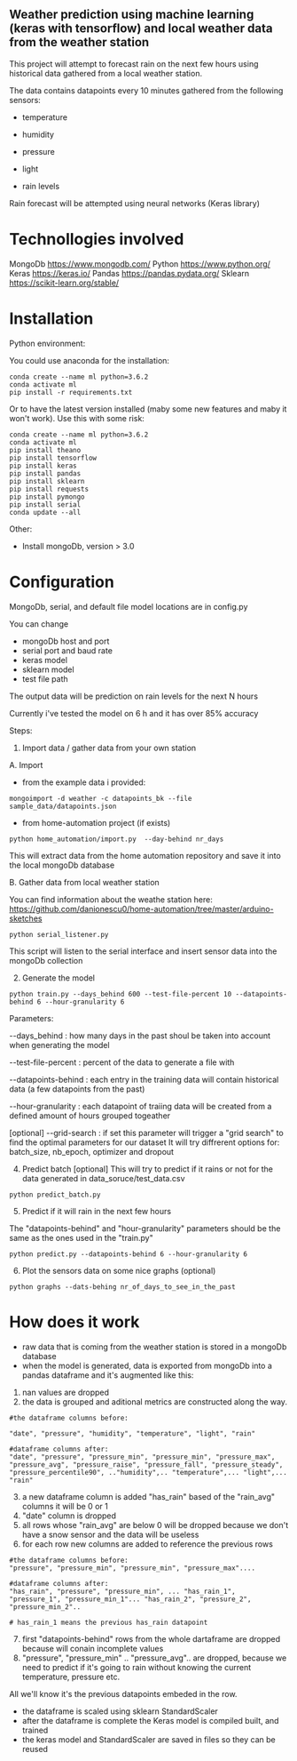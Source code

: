 ## Weather prediction using machine learning (keras with tensorflow) and local weather data from the weather station


This project will attempt to forecast rain on the next few hours using historical data gathered from a local weather station.

The data contains datapoints every 10 minutes gathered from the following sensors:

- temperature 

- humidity

- pressure

- light

- rain levels

Rain forecast will be attempted using neural networks (Keras library)

# Technollogies involved
MongoDb https://www.mongodb.com/
Python https://www.python.org/
Keras https://keras.io/
Pandas https://pandas.pydata.org/
Sklearn https://scikit-learn.org/stable/


# Installation

Python environment:

You could use anaconda for the installation:
````
conda create --name ml python=3.6.2
conda activate ml
pip install -r requirements.txt
````

Or to have the latest version installed (maby some new features and maby it won't work). Use this with some risk:
````
conda create --name ml python=3.6.2
conda activate ml
pip install theano
pip install tensorflow
pip install keras
pip install pandas
pip install sklearn
pip install requests
pip install pymongo
pip install serial
conda update --all
````

Other:

- Install mongoDb, version > 3.0

# Configuration
MongoDb, serial, and default file model locations are in config.py

You can change

- mongoDb host and port
- serial port and baud rate
- keras model
- sklearn model
- test file path


The output data will be prediction on rain levels for the next N hours

Currently i've tested the model on 6 h and it has over 85% accuracy

Steps:

1. Import data / gather data from your own station

A. Import
- from the example data i provided:

````
mongoimport -d weather -c datapoints_bk --file sample_data/datapoints.json
````

- from home-automation project (if exists)

````
python home_automation/import.py  --day-behind nr_days
````

This will extract data from the home automation repository and save it into the local mongoDb database

B. Gather data from local weather station

You can find information about the weathe station here: https://github.com/danionescu0/home-automation/tree/master/arduino-sketches

````
python serial_listener.py
````

This script will listen to the serial interface and insert sensor data into the mongoDb collection

2. Generate the model 
````
python train.py --days_behind 600 --test-file-percent 10 --datapoints-behind 6 --hour-granularity 6
````

Parameters:

--days_behind : how many days in the past shoul be taken into account when generating the model

--test-file-percent : percent of the data to generate a file with
 
--datapoints-behind : each entry in the training data will contain historical data (a few datapoints from the past)

--hour-granularity : each datapoint of traiing data will be created from a defined amount of hours grouped togeather

[optional] --grid-search : if set this parameter will trigger a "grid search" to find the optimal parameters for our dataset
It will try diffrerent options for: batch_size, nb_epoch, optimizer and dropout

4. Predict batch [optional]
This will try to predict if it rains or not for the data generated in data_soruce/test_data.csv

````
python predict_batch.py 
````

5. Predict if it will rain in the next few hours

The "datapoints-behind" and "hour-granularity" parameters should be the same as the ones used in the "train.py"

````
python predict.py --datapoints-behind 6 --hour-granularity 6
````

6. Plot the sensors data on some nice graphs (optional)

````
python graphs --dats-behing nr_of_days_to_see_in_the_past
````

# How does it work

- raw data that is coming from the weather station is stored in a mongoDb database
- when the model is generated, data is exported from mongoDb into a pandas dataframe and it's augmented like this:
1. nan values are dropped
2. the data is grouped and aditional metrics are constructed along the way. 
````
#the dataframe columns before:

"date", "pressure", "humidity", "temperature", "light", "rain"

#dataframe columns after:
"date", "pressure", "pressure_min", "pressure_min", "pressure_max", "pressure_avg", "pressure_raise", "pressure_fall", "pressure_steady", "pressure_percentile90", .."humidity",.. "temperature",... "light",... "rain"
````
3. a new dataframe column is added "has_rain" based of the "rain_avg" columns it will be 0 or 1
4. "date" column is dropped
5. all rows whose "rain_avg" are below 0 will be dropped because we don't have a snow sensor and the data will be useless
6. for each row new columns are added to reference the previous rows
````
#the dataframe columns before:
"pressure", "pressure_min", "pressure_min", "pressure_max"....

#dataframe columns after:
"has_rain", "pressure", "pressure_min", ... "has_rain_1", "pressure_1", "pressure_min_1"... "has_rain_2", "pressure_2", "pressure_min_2"..

# has_rain_1 means the previous has_rain datapoint

````
7. first "datapoints-behind" rows from the whole dartaframe are dropped because will conain incomplete values
8. "pressure", "pressure_min" .. "pressure_avg".. are dropped, because we need to predict if it's going to rain without knowing the current temperature, pressure etc.

All we'll know it's the previous datapoints embeded in the row.

- the dataframe is scaled using sklearn StandardScaler
- after the dataframe is complete the Keras model is compiled built, and trained
- the keras model and StandardScaler are saved in files so they can be reused
